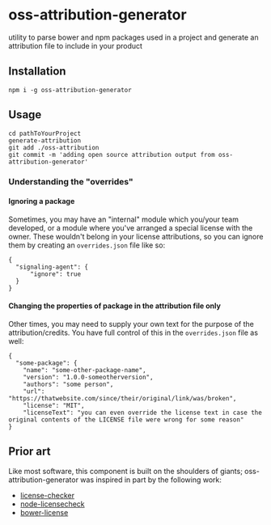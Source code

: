 # oss-attribution-generator
utility to parse bower and npm packages used in a project and generate an attribution file to include in your product

## Installation
`npm i -g oss-attribution-generator`

## Usage
```
cd pathToYourProject
generate-attribution
git add ./oss-attribution
git commit -m 'adding open source attribution output from oss-attribution-generator'
```

### Understanding the "overrides"

#### Ignoring a package
Sometimes, you may have an "internal" module which you/your team developed, or a module where you've arranged a special license with the owner. These wouldn't belong in your license attributions, so you can ignore them by creating an `overrides.json` file like so:
```
{
  "signaling-agent": {
      "ignore": true 
  }
}
```

#### Changing the properties of package in the attribution file only
Other times, you may need to supply your own text for the purpose of the attribution/credits. You have full control of this in the `overrides.json` file as well:
```
{
  "some-package": {
    "name": "some-other-package-name",
    "version": "1.0.0-someotherversion",
    "authors": "some person",
    "url": "https://thatwebsite.com/since/their/original/link/was/broken",
    "license": "MIT",
    "licenseText": "you can even override the license text in case the original contents of the LICENSE file were wrong for some reason"
}
```

## Prior art
Like most software, this component is built on the shoulders of giants; oss-attribution-generator was inspired in part by the following work:
  - [license-checker](https://github.com/davglass/license-checker)
  - [node-licensecheck](https://github.com/iceddev/node-licensecheck)
  - [bower-license](https://github.com/AceMetrix/bower-license)
